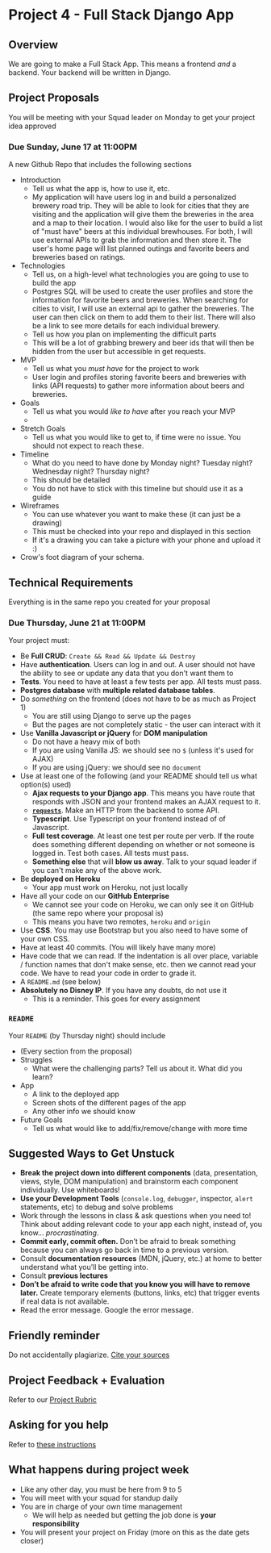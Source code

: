 # Project 4 - Full Stack Django App

## Overview

We are going to make a Full Stack App.  This means a frontend _and_ a backend.  Your backend will be written in Django.

## Project Proposals

You will be meeting with your Squad leader on Monday to get your project idea approved

### Due Sunday, June 17 at 11:00PM

A new Github Repo that includes the following sections

* Introduction
  - Tell us what the app is, how to use it, etc.
  - My application will have users log in and build a personalized brewery road trip. They will be able to look for cities that they are visiting and the application will give them the breweries in the area and a map to their location. I would also like for the user to build a list of "must have" beers at this individual brewhouses. For both, I will use external APIs to grab the information and then store it. The user's home page will list planned outings and favorite beers and breweries based on ratings.
* Technologies
  - Tell us, on a high-level what technologies you are going to use to build the app
  - Postgres SQL will be used to create the user profiles and store the information for favorite beers and breweries. When searching for cities to visit, I will use an external api to gather the breweries. The user can then click on them to add them to their list. There will also be a link to see more details for each individual brewery.
  - Tell us how you plan on implementing the difficult parts
  - This will be a lot of grabbing brewery and beer ids that will then be hidden from the user but accessible in get requests.
* MVP
  - Tell us what you _must have_ for the project to work
  - User login and profiles storing favorite beers and breweries with links (API requests) to gather more information about beers and breweries.
* Goals
  - Tell us what you would _like to have_ after you reach your MVP
  -
* Stretch Goals
  - Tell us what you would like to get to, if time were no issue.  You should not expect to reach these.
* Timeline
  - What do you need to have done by Monday night? Tuesday night? Wednesday night? Thursday night?
  - This should be detailed
  - You do not have to stick with this timeline but should use it as a guide
* Wireframes
  - You can use whatever you want to make these (it can just be a drawing)
  - This must be checked into your repo and displayed in this section
  - If it's a drawing you can take a picture with your phone and upload it :)
* Crow's foot diagram of your schema.


## Technical Requirements

Everything is in the same repo you created for your proposal

### Due Thursday, June 21 at 11:00PM

Your project must:

* Be **Full CRUD**: `Create && Read && Update && Destroy`
* Have **authentication**.  Users can log in and out.  A user should not have the ability to see or update any data that you don't want them to
* **Tests**. You need to have at least a few tests per app.  All tests must pass.
* **Postgres database** with **multiple related database tables**.
* Do _something_ on the frontend (does not have to be as much as Project 1)
  - You are still using Django to serve up the pages
  - But the pages are not completely static - the user can interact with it
* Use **Vanilla Javascript or jQuery** for **DOM manipulation**
  - Do not have a heavy mix of both
  - If you are using Vanilla JS: we should see no `$` (unless it's used for AJAX)
  - If you are using jQuery: we should see no `document`
* Use at least one of the following (and your README should tell us what option(s) used)
  - **Ajax requests to your Django app**.  This means you have route that responds with JSON and your frontend makes an AJAX request to it.
  - [**`requests`**](http://docs.python-requests.org/en/master/). Make an HTTP from the backend to some API.
  - **Typescript**.  Use Typescript on your frontend instead of of Javascript.
  - **Full test coverage**.  At least one test per route per verb.  If the route does something different depending on whether or not someone is logged in. Test both cases.  All tests must pass.
  - **Something else** that will **blow us away**.  Talk to your squad leader if you can't make any of the above work.
* Be **deployed on Heroku**
  - Your app must work on Heroku, not just locally
* Have all your code on our **GitHub Enterprise**
  - We cannot see your code on Heroku, we can only see it on GitHub (the same repo where your proposal is)
  - This means you have two remotes, `heroku` and `origin`
* Use **CSS**.  You may use Bootstrap but you also need to have some of your own CSS.
* Have at least 40 commits. (You will likely have many more)
* Have code that we can read.  If the indentation is all over place, variable / function names that don't make sense, etc. then we cannot read your code.  We have to read your code in order to grade it.
* A `README.md` (see below)
* **Absolutely no Disney IP**.  If you have any doubts, do not use it
  - This is a reminder.  This goes for every assignment

### `README`

Your `README` (by Thursday night) should include

* (Every section from the proposal)
* Struggles
  - What were the challenging parts?  Tell us about it.  What did you learn?
* App
  - A link to the deployed app
  - Screen shots of the different pages of the app
  - Any other info we should know
* Future Goals
  - Tell us what would like to add/fix/remove/change with more time


## Suggested Ways to Get Unstuck

* **Break the project down into different components** (data, presentation, views, style, DOM manipulation) and brainstorm each component individually. Use whiteboards!
* **Use your Development Tools** (`console.log`, `debugger`, inspector, `alert` statements, etc) to debug and solve problems
* Work through the lessons in class & ask questions when you need to! Think about adding relevant code to your app each night, instead of, you know... _procrastinating_.
* **Commit early, commit often.** Don’t be afraid to break something because you can always go back in time to a previous version.
* Consult **documentation resources** (MDN, jQuery, etc.) at home to better understand what you’ll be getting into.
* Consult **previous lectures**
* **Don’t be afraid to write code that you know you will have to remove later.** Create temporary elements (buttons, links, etc) that trigger events if real data is not available.
* Read the error message.  Google the error message.


## Friendly reminder

Do not accidentally plagiarize. [Cite your sources](https://git.generalassemb.ly/code-rosie/student_resources/blob/master/plagiarism.md#how-to-get-around-plagiarism)

## Project Feedback + Evaluation

Refer to our [Project Rubric](https://git.generalassemb.ly/code-rosie/student_resources/blob/master/project-rubric.md)

## Asking for you help

Refer to [these instructions](https://git.generalassemb.ly/code-rosie/student_resources/blob/master/project-week-help.md)



## What happens during project week

* Like any other day, you must be here from 9 to 5
* You will meet with your squad for standup daily
* You are in charge of your own time management
  - We will help as needed but getting the job done is **your responsibility**
* You will present your project on Friday (more on this as the date gets closer)
